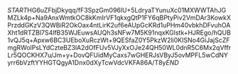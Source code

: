 $START$HG6uZFbjDkyqq/fF3SpzGm096lU+5LdryaTYunuXc01MXWWTAhJGMZLk4p+Na9AnxWmtkOC8kKmIrVF1qkxgQtP1FY6qBPtyPiv2VmDAr3KowkXPrzddGKzV3QWBiR2OkOax4ntLirK2uf6eAUpGcKRd1uPHm40vbkhDFvuhOAXht1dRTZBl7S4lfB35WJEuwsAUQh3sNFw7M5K91nqxKGlstk+HJREgo/hQUB1vQJ5q+Apxw6BC3UEboXuRczWt+9QESfaZ0Y5PkzW2li0KISNo4GiJajScZFmgRWolPsLYdCzteBZ3lA2dOfFUv5VJyXxOJe24QH50WL0dnR5C6Mx2qVffrLr5QOCKHX7u/Jm+y+DovQFUidMyCaxs7wGHERJsVByJ5ovMPFL5wCdNYyrr6bVzftYYHGTQgyA1Dnx0dXyTcwVdcVKFA86A/T8y$END$